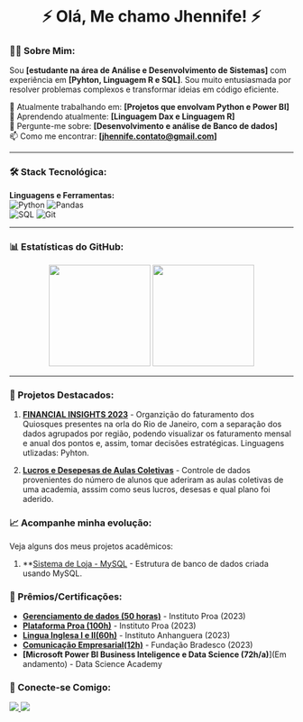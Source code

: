 <h1 align="center">
  ⚡ Olá, Me chamo Jhennife! ⚡
</h1>

<h3 align="center">
    

### 👨‍💻 Sobre Mim:
Sou **[estudante na área de Análise e Desenvolvimento de Sistemas]** com experiência em **[Pyhton, Linguagem R e SQL]**. Sou muito entusiasmada por resolver problemas complexos e transformar ideias em código eficiente.

🔭 Atualmente trabalhando em: **[Projetos que envolvam Python e Power BI]**  
🌱 Aprendendo atualmente: **[Linguagem Dax e Linguagem R]**  
💬 Pergunte-me sobre: **[Desenvolvimento e análise de Banco de dados]**  
📫 Como me encontrar: **[jhennife.contato@gmail.com]**  

---

### 🛠 Stack Tecnológica:
**Linguagens e Ferramentas:**  
![Python](https://img.shields.io/badge/Python-3776AB?style=for-the-badge&logo=python&logoColor=white)
![Pandas](https://img.shields.io/badge/Pandas-2C2D72?style=for-the-badge&logo=pandas&logoColor=white)  
![SQL](https://img.shields.io/badge/SQL-FFFFFF?style=for-the-badge&logo=amazon-dynamodb&logoColor=black)
![Git](https://img.shields.io/badge/Git-F05032?style=for-the-badge&logo=git&logoColor=white)  


---

### 📊 Estatísticas do GitHub:
<div align="center">
  <img height="180em" src="https://github-readme-stats.vercel.app/api?username=JHEVANTE&show_icons=true&theme=dracula" />
  <img height="180em" src="https://github-readme-stats.vercel.app/api/top-langs/?username=JHEVANTE&layout=compact&theme=dracula" />
</div>

---

### 📌 Projetos Destacados:
1. **[FINANCIAL INSIGHTS 2023](https://github.com/jhevante/Lucros-de-2023)** - Organzição do faturamento dos Quiosques presentes na orla do Rio de Janeiro, com a separação dos dados agrupados por região, podendo visualizar os faturamento mensal e anual dos pontos e, assim, tomar decisões estratégicas. Linguagens utlizadas: Pyhton.


3.  **[Lucros e Desepesas de Aulas Coletivas](link)** - Controle de dados provenientes do número de alunos que aderiram as aulas coletivas de uma academia, asssim como seus lucros, desesas e qual plano foi aderido.

   ### 📈 Acompanhe minha evolução: 
   Veja alguns dos meus projetos acadêmicos:

  1. **[Sistema de Loja - MySQL](https://github.com/jhevante/Sistema-de-Loja-) - Estrutura de banco de dados criada usando MySQL. 
    


### 🌟 Prêmios/Certificações:
- **[Gerenciamento de dados (50 horas)](link)** - Instituto Proa (2023)  
- **[Plataforma Proa (100h)](link)** - Instituto Proa (2023)
- **[Lingua Inglesa I e II(60h)](link)** - Instituto Anhanguera (2023)
- **[Comunicação Empresarial(12h)](link)** - Fundação Bradesco (2023)
- **[Microsoft Power BI Business Inteligence e Data Science (72h/a)**](Em andamento) - Data Science Academy 


### 🤝 Conecte-se Comigo:
<p align="left">
  <a href="[https://wwww.linkedin.com/in/jhennife]">
    <img src="https://img.shields.io/badge/LinkedIn-0077B5?style=for-the-badge&logo=linkedin&logoColor=white" />
  </a>
  <a href="mailto:[jhennife.contato@gmail.com]">
    <img src="https://img.shields.io/badge/Email-D14836?style=for-the-badge&logo=gmail&logoColor=white" />
  </a>
</p>
